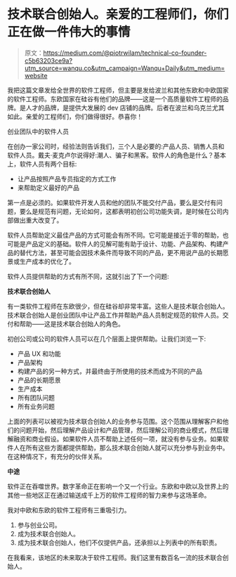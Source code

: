 # 技术联合创始人。亲爱的工程师们，你们正在做一件伟大的事情

> 原文：<https://medium.com/@piotrwilam/technical-co-founder-c5b63203ce9a?utm_source=wanqu.co&utm_campaign=Wanqu+Daily&utm_medium=website>

我把这篇文章发给全世界的软件工程师，但主要是发给波兰和其他东欧和中欧国家的软件工程师。东欧国家在硅谷有他们的品牌——这是一个高质量软件工程师的品牌。是人才的品牌，是提供大发展的 dev 店铺的品牌。后者在波兰和乌克兰尤其如此。亲爱的工程师们，你们做得很好。恭喜你！

创业团队中的软件人员

在创办一家公司时，经验法则告诉我们，三个人是必要的:产品人员、销售人员和软件人员。戴夫·麦克卢尔说得好:潮人、骗子和黑客。软件人的角色是什么？基本上，软件人员有两个目标:

*   让产品按照产品专员指定的方式工作
*   来帮助定义最好的产品

第一点是必须的。如果软件开发人员和他的团队不能交付产品，要么是交付有问题，要么是规范有问题，无论如何，这都表明初创公司功能失调，是时候在公司内部做出重大改变了。

软件人员帮助定义最佳产品的方式可能会有所不同。它可能是接近于零的帮助，也可能是产品定义的基础。软件人的见解可能有助于设计、功能、产品架构、构建产品的替代方法，甚至可能会因技术条件而导致不同的产品，更不用说产品的长期愿景或生产成本的优化了。

软件人员提供帮助的方式有所不同，这就引出了下一个问题:

**技术联合创始人**

有一类软件工程师在东欧很少，但在硅谷却非常丰富。这些人是技术联合创始人。技术联合创始人是创业团队中让产品工作并帮助产品人员制定规范的软件人员。交付和帮助——这是技术联合创始人的角色。

初创公司或公司的软件人员可以在几个层面上提供帮助。让我们浏览一下:

*   产品 UX 和功能
*   产品架构
*   构建产品的另一种方式，并最终由于所使用的技术而成为不同的产品
*   产品的长期愿景
*   生产成本
*   所有团队问题
*   所有业务问题

上面的列表可以被视为技术联合创始人的业务参与范围。这个范围从理解客户和他们的问题开始，然后理解产品设计和产品管理，然后理解公司的商业模式，然后理解融资和商业假设。如果软件人员不帮助上述任何一项，就没有参与业务。如果软件人在所有这些方面都提供帮助，那么技术联合创始人就可以充分参与到业务中。在这种情况下，有充分的伙伴关系。

**中途**

软件正在吞噬世界。数字革命正在影响一个又一个行业。东欧和中欧以及世界上的其他一些地区正在通过输送成千上万的软件工程师的智力来参与这场革命。

我对中欧和东欧的软件工程师有三重吸引力。

1.  参与创业公司。
2.  成为技术联合创始人。
3.  成为技术联合创始人，他们不仅提供产品，还承担以上列表中的所有职责。

在我看来，该地区的未来取决于软件工程师。我们这里有数百名一流的技术联合创始人。